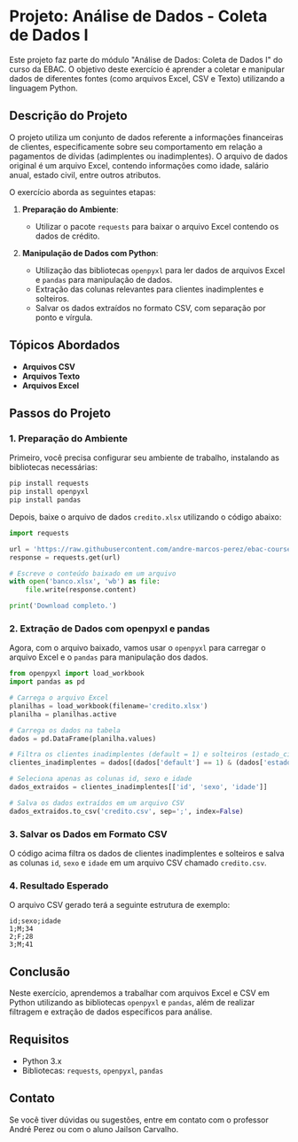 # Projeto: Análise de Dados - Coleta de Dados I

Este projeto faz parte do módulo "Análise de Dados: Coleta de Dados I" do curso da EBAC. O objetivo deste exercício é aprender a coletar e manipular dados de diferentes fontes (como arquivos Excel, CSV e Texto) utilizando a linguagem Python.

## Descrição do Projeto

O projeto utiliza um conjunto de dados referente a informações financeiras de clientes, especificamente sobre seu comportamento em relação a pagamentos de dívidas (adimplentes ou inadimplentes). O arquivo de dados original é um arquivo Excel, contendo informações como idade, salário anual, estado civil, entre outros atributos.

O exercício aborda as seguintes etapas:

1. **Preparação do Ambiente**:
   - Utilizar o pacote `requests` para baixar o arquivo Excel contendo os dados de crédito.

2. **Manipulação de Dados com Python**:
   - Utilização das bibliotecas `openpyxl` para ler dados de arquivos Excel e `pandas` para manipulação de dados.
   - Extração das colunas relevantes para clientes inadimplentes e solteiros.
   - Salvar os dados extraídos no formato CSV, com separação por ponto e vírgula.

## Tópicos Abordados

- **Arquivos CSV**
- **Arquivos Texto**
- **Arquivos Excel**

## Passos do Projeto

### 1. Preparação do Ambiente

Primeiro, você precisa configurar seu ambiente de trabalho, instalando as bibliotecas necessárias:

```bash
pip install requests
pip install openpyxl
pip install pandas
```

Depois, baixe o arquivo de dados `credito.xlsx` utilizando o código abaixo:

```python
import requests

url = 'https://raw.githubusercontent.com/andre-marcos-perez/ebac-course-utils/main/dataset/credito.xlsx'
response = requests.get(url)

# Escreve o conteúdo baixado em um arquivo
with open('banco.xlsx', 'wb') as file:
    file.write(response.content)

print('Download completo.')
```

### 2. Extração de Dados com openpyxl e pandas

Agora, com o arquivo baixado, vamos usar o `openpyxl` para carregar o arquivo Excel e o `pandas` para manipulação dos dados.

```python
from openpyxl import load_workbook
import pandas as pd

# Carrega o arquivo Excel
planilhas = load_workbook(filename='credito.xlsx')
planilha = planilhas.active

# Carrega os dados na tabela
dados = pd.DataFrame(planilha.values)

# Filtra os clientes inadimplentes (default = 1) e solteiros (estado_civil = 'solteiro')
clientes_inadimplentes = dados[(dados['default'] == 1) & (dados['estado_civil'] == 'solteiro')]

# Seleciona apenas as colunas id, sexo e idade
dados_extraidos = clientes_inadimplentes[['id', 'sexo', 'idade']]

# Salva os dados extraídos em um arquivo CSV
dados_extraidos.to_csv('credito.csv', sep=';', index=False)
```

### 3. Salvar os Dados em Formato CSV

O código acima filtra os dados de clientes inadimplentes e solteiros e salva as colunas `id`, `sexo` e `idade` em um arquivo CSV chamado `credito.csv`.

### 4. Resultado Esperado

O arquivo CSV gerado terá a seguinte estrutura de exemplo:

```csv
id;sexo;idade
1;M;34
2;F;28
3;M;41
```

## Conclusão

Neste exercício, aprendemos a trabalhar com arquivos Excel e CSV em Python utilizando as bibliotecas `openpyxl` e `pandas`, além de realizar filtragem e extração de dados específicos para análise.

## Requisitos

- Python 3.x
- Bibliotecas: `requests`, `openpyxl`, `pandas`

## Contato

Se você tiver dúvidas ou sugestões, entre em contato com o professor André Perez ou com o aluno Jailson Carvalho.


